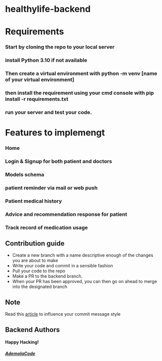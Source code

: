 # healthylife-backend

# Requirements
### Start by cloning the repo to your local server
### install Python 3.10 if not available
### Then create a virtual environment with python -m venv [name of your virtual environment]
### then install the requirement using your cmd console with pip install -r requirements.txt
### run your server and test your code.

# Features to implemengt

### Home
### Login & Signup for both patient and doctors
### Models schema
### patient reminder via mail or web push
### Patient medical history
### Advice and recommendation response for patient
### Track record of medication usage

## Contribution guide

- Create a new branch with a name descriptive enough of the changes you are about to make
- Write your code and commit in a sensible fashion
- Pull your code to the repo
- Make a PR to the backend branch.
- When your PR has been approved, you can then go on ahead to merge into the designated branch

## Note

Read this [article](https://medium.com/swlh/writing-better-commit-messages-9b0b6ff60c67) to influence your commit message style

## Backend Authors
#### Happy Hacking!
##### [AdemolaCode](https://wwww.github.com/Ademola111)
